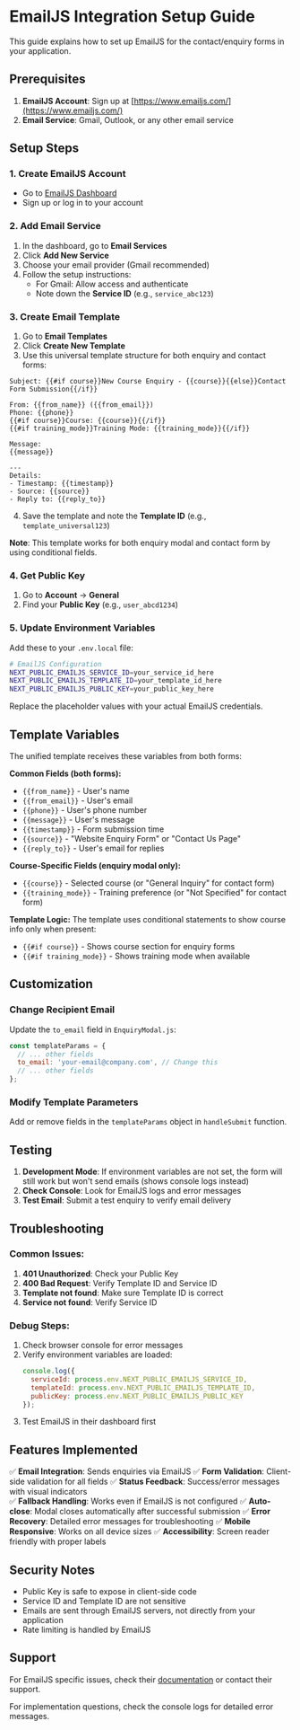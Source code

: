 # EmailJS Integration Setup Guide

This guide explains how to set up EmailJS for the contact/enquiry forms in your application.

## Prerequisites

1. **EmailJS Account**: Sign up at [https://www.emailjs.com/](https://www.emailjs.com/)
2. **Email Service**: Gmail, Outlook, or any other email service

## Setup Steps

### 1. Create EmailJS Account
- Go to [EmailJS Dashboard](https://dashboard.emailjs.com/)
- Sign up or log in to your account

### 2. Add Email Service
1. In the dashboard, go to **Email Services**
2. Click **Add New Service**
3. Choose your email provider (Gmail recommended)
4. Follow the setup instructions:
   - For Gmail: Allow access and authenticate
   - Note down the **Service ID** (e.g., `service_abc123`)

### 3. Create Email Template
1. Go to **Email Templates**
2. Click **Create New Template**
3. Use this universal template structure for both enquiry and contact forms:

```
Subject: {{#if course}}New Course Enquiry - {{course}}{{else}}Contact Form Submission{{/if}}

From: {{from_name}} ({{from_email}})
Phone: {{phone}}
{{#if course}}Course: {{course}}{{/if}}
{{#if training_mode}}Training Mode: {{training_mode}}{{/if}}

Message:
{{message}}

---
Details:
- Timestamp: {{timestamp}}
- Source: {{source}}
- Reply to: {{reply_to}}
```

4. Save the template and note the **Template ID** (e.g., `template_universal123`)

**Note**: This template works for both enquiry modal and contact form by using conditional fields.

### 4. Get Public Key
1. Go to **Account** → **General**
2. Find your **Public Key** (e.g., `user_abcd1234`)

### 5. Update Environment Variables

Add these to your `.env.local` file:

```bash
# EmailJS Configuration
NEXT_PUBLIC_EMAILJS_SERVICE_ID=your_service_id_here
NEXT_PUBLIC_EMAILJS_TEMPLATE_ID=your_template_id_here
NEXT_PUBLIC_EMAILJS_PUBLIC_KEY=your_public_key_here
```

Replace the placeholder values with your actual EmailJS credentials.

## Template Variables

The unified template receives these variables from both forms:

**Common Fields (both forms):**
- `{{from_name}}` - User's name
- `{{from_email}}` - User's email
- `{{phone}}` - User's phone number
- `{{message}}` - User's message
- `{{timestamp}}` - Form submission time
- `{{source}}` - "Website Enquiry Form" or "Contact Us Page"
- `{{reply_to}}` - User's email for replies

**Course-Specific Fields (enquiry modal only):**
- `{{course}}` - Selected course (or "General Inquiry" for contact form)
- `{{training_mode}}` - Training preference (or "Not Specified" for contact form)

**Template Logic:**
The template uses conditional statements to show course info only when present:
- `{{#if course}}` - Shows course section for enquiry forms
- `{{#if training_mode}}` - Shows training mode when available

## Customization

### Change Recipient Email
Update the `to_email` field in `EnquiryModal.js`:

```javascript
const templateParams = {
  // ... other fields
  to_email: 'your-email@company.com', // Change this
  // ... other fields
};
```

### Modify Template Parameters
Add or remove fields in the `templateParams` object in `handleSubmit` function.

## Testing

1. **Development Mode**: If environment variables are not set, the form will still work but won't send emails (shows console logs instead)
2. **Check Console**: Look for EmailJS logs and error messages
3. **Test Email**: Submit a test enquiry to verify email delivery

## Troubleshooting

### Common Issues:

1. **401 Unauthorized**: Check your Public Key
2. **400 Bad Request**: Verify Template ID and Service ID
3. **Template not found**: Make sure Template ID is correct
4. **Service not found**: Verify Service ID

### Debug Steps:

1. Check browser console for error messages
2. Verify environment variables are loaded:
   ```javascript
   console.log({
     serviceId: process.env.NEXT_PUBLIC_EMAILJS_SERVICE_ID,
     templateId: process.env.NEXT_PUBLIC_EMAILJS_TEMPLATE_ID,
     publicKey: process.env.NEXT_PUBLIC_EMAILJS_PUBLIC_KEY
   });
   ```
3. Test EmailJS in their dashboard first

## Features Implemented

✅ **Email Integration**: Sends enquiries via EmailJS
✅ **Form Validation**: Client-side validation for all fields
✅ **Status Feedback**: Success/error messages with visual indicators  
✅ **Fallback Handling**: Works even if EmailJS is not configured
✅ **Auto-close**: Modal closes automatically after successful submission
✅ **Error Recovery**: Detailed error messages for troubleshooting
✅ **Mobile Responsive**: Works on all device sizes
✅ **Accessibility**: Screen reader friendly with proper labels

## Security Notes

- Public Key is safe to expose in client-side code
- Service ID and Template ID are not sensitive
- Emails are sent through EmailJS servers, not directly from your application
- Rate limiting is handled by EmailJS

## Support

For EmailJS specific issues, check their [documentation](https://www.emailjs.com/docs/) or contact their support.

For implementation questions, check the console logs for detailed error messages.
